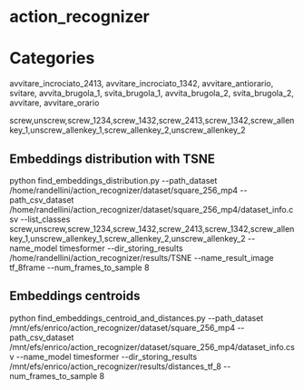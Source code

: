 # action_recognizer

# Categories

avvitare_incrociato_2413,
avvitare_incrociato_1342,
avvitare_antiorario,
svitare,
avvita_brugola_1,
svita_brugola_1,
avvita_brugola_2,
svita_brugola_2,
avvitare,
avvitare_orario


screw,unscrew,screw_1234,screw_1432,screw_2413,screw_1342,screw_allenkey_1,unscrew_allenkey_1,screw_allenkey_2,unscrew_allenkey_2

## Embeddings distribution with TSNE

python find_embeddings_distribution.py --path_dataset /home/randellini/action_recognizer/dataset/square_256_mp4 --path_csv_dataset /home/randellini/action_recognizer/dataset/square_256_mp4/dataset_info.csv --list_classes screw,unscrew,screw_1234,screw_1432,screw_2413,screw_1342,screw_allenkey_1,unscrew_allenkey_1,screw_allenkey_2,unscrew_allenkey_2 --name_model timesformer --dir_storing_results /home/randellini/action_recognizer/results/TSNE --name_result_image tf_8frame --num_frames_to_sample 8

## Embeddings centroids

python find_embeddings_centroid_and_distances.py --path_dataset /mnt/efs/enrico/action_recognizer/dataset/square_256_mp4 --path_csv_dataset /mnt/efs/enrico/action_recognizer/dataset/square_256_mp4/dataset_info.csv --name_model timesformer --dir_storing_results /mnt/efs/enrico/action_recognizer/results/distances_tf_8 --num_frames_to_sample 8
